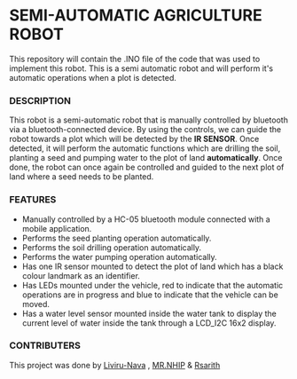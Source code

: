 # SEMI-AUTOMATIC AGRICULTURE ROBOT
 This repository will contain the .INO file of the code that was used to implement this robot. This is a semi automatic robot and will perform it's automatic operations when a plot is detected.

 ### DESCRIPTION
 This robot is a semi-automatic robot that is manually controlled by bluetooth via a bluetooth-connected device. By using the controls, we can guide the robot towards a plot which will be detected by the  **IR SENSOR**.
 Once detected, it will perform the automatic functions which are drilling the soil, planting a seed and pumping water to the plot of land **automatically**. Once done, the robot can once again be controlled and guided to the next plot of land where a seed needs to be planted. 

### FEATURES
- Manually controlled by a HC-05 bluetooth module connected with a mobile application.
- Performs the seed planting operation automatically.
- Performs the soil drilling operation automatically.
- Performs the water pumping operation automatically.
- Has one IR sensor mounted to detect the plot of land which has a black colour landmark as an identifier.
- Has LEDs mounted under the vehicle, red to indicate that the automatic operations are in progress and blue to indicate that the vehicle can be moved.
- Has a water level sensor mounted inside the water tank to display the current level of water inside the tank through a LCD_I2C 16x2 display.

### CONTRIBUTERS
This project was done by [Liviru-Nava](https://github.com/Liviru-Nava) , [MR.NHIP](https://github.com/8hirantha) & [Rsarith](https://github.com/SarithRanathunge)
